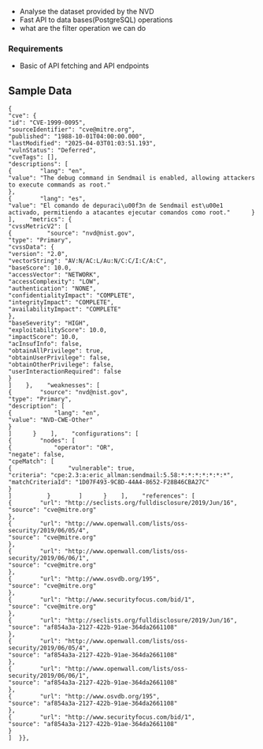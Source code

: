 

- Analyse the dataset provided by the NVD
- Fast API to data bases(PostgreSQL) operations
- what are the filter operation we can do


### Requirements

- Basic of API fetching and API endpoints


## Sample Data

`{`  
  `"cve": {`  
    `"id": "CVE-1999-0095",`  
    `"sourceIdentifier": "cve@mitre.org",`  
    `"published": "1988-10-01T04:00:00.000",`  
    `"lastModified": "2025-04-03T01:03:51.193",`  
    `"vulnStatus": "Deferred",`  
    `"cveTags": [],`  
    `"descriptions": [`  
      `{        "lang": "en",`  
        `"value": "The debug command in Sendmail is enabled, allowing attackers to execute commands as root."`  
      `},`  
      `{        "lang": "es",`  
        `"value": "El comando de depuraci\u00f3n de Sendmail est\u00e1 activado, permitiendo a atacantes ejecutar comandos como root."      }`  
    `],    "metrics": {`  
      `"cvssMetricV2": [`  
        `{          "source": "nvd@nist.gov",`  
          `"type": "Primary",`  
          `"cvssData": {`  
            `"version": "2.0",`  
            `"vectorString": "AV:N/AC:L/Au:N/C:C/I:C/A:C",`  
            `"baseScore": 10.0,`  
            `"accessVector": "NETWORK",`  
            `"accessComplexity": "LOW",`  
            `"authentication": "NONE",`  
            `"confidentialityImpact": "COMPLETE",`  
            `"integrityImpact": "COMPLETE",`  
            `"availabilityImpact": "COMPLETE"`  
          `},`  
          `"baseSeverity": "HIGH",`  
          `"exploitabilityScore": 10.0,`  
          `"impactScore": 10.0,`  
          `"acInsufInfo": false,`  
          `"obtainAllPrivilege": true,`  
          `"obtainUserPrivilege": false,`  
          `"obtainOtherPrivilege": false,`  
          `"userInteractionRequired": false`  
        `}`  
      `]    },    "weaknesses": [`  
      `{        "source": "nvd@nist.gov",`  
        `"type": "Primary",`  
        `"description": [`  
          `{            "lang": "en",`  
            `"value": "NVD-CWE-Other"`  
          `}`  
        `]      }    ],    "configurations": [`  
      `{        "nodes": [`  
          `{            "operator": "OR",`  
            `"negate": false,`  
            `"cpeMatch": [`  
              `{                "vulnerable": true,`  
                `"criteria": "cpe:2.3:a:eric_allman:sendmail:5.58:*:*:*:*:*:*:*",`  
                `"matchCriteriaId": "1D07F493-9C8D-44A4-8652-F28B46CBA27C"`  
              `}`  
            `]          }        ]      }    ],    "references": [`  
      `{        "url": "http://seclists.org/fulldisclosure/2019/Jun/16",`  
        `"source": "cve@mitre.org"`  
      `},`  
      `{        "url": "http://www.openwall.com/lists/oss-security/2019/06/05/4",`  
        `"source": "cve@mitre.org"`  
      `},`  
      `{        "url": "http://www.openwall.com/lists/oss-security/2019/06/06/1",`  
        `"source": "cve@mitre.org"`  
      `},`  
      `{        "url": "http://www.osvdb.org/195",`  
        `"source": "cve@mitre.org"`  
      `},`  
      `{        "url": "http://www.securityfocus.com/bid/1",`  
        `"source": "cve@mitre.org"`  
      `},`  
      `{        "url": "http://seclists.org/fulldisclosure/2019/Jun/16",`  
        `"source": "af854a3a-2127-422b-91ae-364da2661108"`  
      `},`  
      `{        "url": "http://www.openwall.com/lists/oss-security/2019/06/05/4",`  
        `"source": "af854a3a-2127-422b-91ae-364da2661108"`  
      `},`  
      `{        "url": "http://www.openwall.com/lists/oss-security/2019/06/06/1",`  
        `"source": "af854a3a-2127-422b-91ae-364da2661108"`  
      `},`  
      `{        "url": "http://www.osvdb.org/195",`  
        `"source": "af854a3a-2127-422b-91ae-364da2661108"`  
      `},`  
      `{        "url": "http://www.securityfocus.com/bid/1",`  
        `"source": "af854a3a-2127-422b-91ae-364da2661108"`  
      `}`  
    `]  }},`

